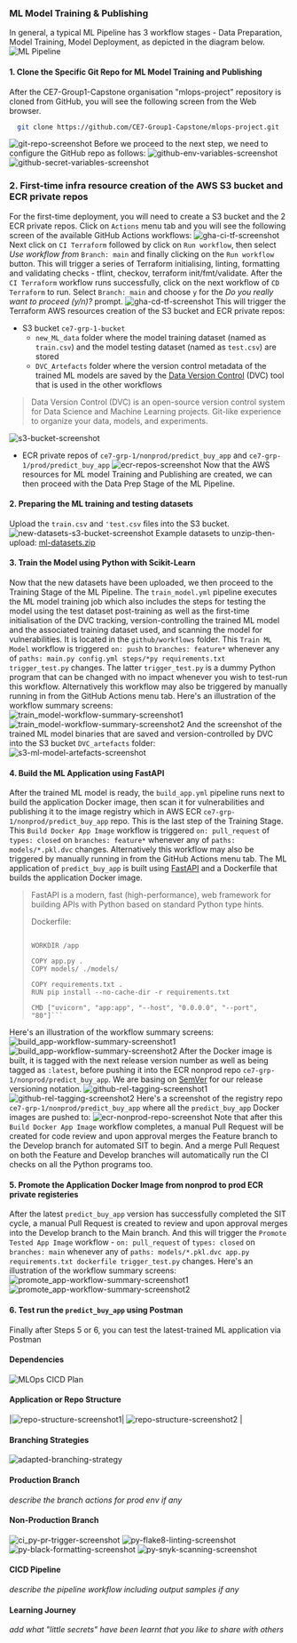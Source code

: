 ### ML Model Training & Publishing
In general, a typical ML Pipeline has 3 workflow stages - Data Preparation, Model Training, Model Deployment, as depicted in the diagram below. 
![ML Pipeline](https://github.com/user-attachments/assets/1dc7dcd8-a8c5-4944-b24a-31df6cf235fd)

#### 1. Clone the Specific Git Repo for ML Model Training and Publishing
After the CE7-Group1-Capstone organisation "mlops-project" repository is cloned from GitHub, you will see the following screen from the Web browser.
```bash
  git clone https://github.com/CE7-Group1-Capstone/mlops-project.git
```
![git-repo-screenshot](https://github.com/user-attachments/assets/0572bcbc-d36a-4021-95f6-11ca19be007f)
Before we proceed to the next step, we need to configure the GitHub repo as follows:
![github-env-variables-screenshot](https://github.com/user-attachments/assets/8f4fdc67-b663-4042-bd01-a24eb4c09133)
![github-secret-variables-screenshot](https://github.com/user-attachments/assets/ac4666fc-42fb-42be-8456-9a751a4782fe)
### 2. First-time infra resource creation of the AWS S3 bucket and ECR private repos
For the first-time deployment, you will need to create a S3 bucket and the 2 ECR private repos. Click on `Actions` menu tab and you will see the following screen of the available GitHub Actions workflows:
![gha-ci-tf-screenshot](https://github.com/user-attachments/assets/b5fe8dff-de6d-4246-80d9-e75b7eb91a8f)
Next click on `CI Terraform` followed by click on `Run workflow`, then select _Use workflow from_ `Branch: main` and finally clicking on the `Run workflow` button. This will trigger a series of Terraform initialising, linting, formatting and validating checks - tflint, checkov, terraform init/fmt/validate.
After the `CI Terraform` workflow runs successfully, click on the next workflow of `CD Terraform` to run. Select `Branch: main` and choose `y` for the _Do you really want to proceed (y/n)?_ prompt.
![gha-cd-tf-screenshot](https://github.com/user-attachments/assets/e938c533-9145-4c80-a814-0a9f6a615cee)
This will trigger the Terraform AWS resources creation of the S3 bucket and ECR private repos:
  - S3 bucket `ce7-grp-1-bucket`
    - `new_ML_data` folder where the model training dataset (named as `train.csv`) and the model testing dataset (named as `test.csv`) are stored
    - `DVC_Artefacts` folder where the version control metadata of the trained ML models are saved by the [Data Version Control](https://dvc.org/) (DVC) tool that is used in the other workflows

> Data Version Control (DVC) is an open-source version control system
> for Data Science and Machine Learning projects. Git-like experience
> to organize your data, models, and experiments.
> 
  ![s3-bucket-screenshot](https://github.com/user-attachments/assets/a8e40738-a771-4785-b5be-cb91eec92aef)
  - ECR private repos of `ce7-grp-1/nonprod/predict_buy_app` and `ce7-grp-1/prod/predict_buy_app`
  ![ecr-repos-screenshot](https://github.com/user-attachments/assets/48a4102c-8405-4d10-99cf-6de3ec05dd56)
Now that the AWS resources for ML model Training and Publishing are created, we can then proceed with the Data Prep Stage of the ML Pipeline.
#### 2. Preparing the ML training and testing datasets
Upload the `train.csv` and `'test.csv` files  into the S3 bucket.
![new-datasets-s3-bucket-screenshot](https://github.com/user-attachments/assets/a5da19c2-235a-48d6-a2c7-e22f3eec636e)
Example datasets to unzip-then-upload: [ml-datasets.zip](https://github.com/user-attachments/files/17989198/ml-datasets.zip)
#### 3. Train the Model using Python with Scikit-Learn
Now that the new datasets have been uploaded, we then proceed to the Training Stage of the ML Pipeline. The `train_model.yml` pipeline executes the ML model training job which also includes the steps for testing the model using the test dataset post-training as well as the first-time initialisation of the DVC tracking, version-controlling the trained ML model and the associated training dataset used, and scanning the model for vulnerabilities. It is located in the `github/workflows` folder.
This `Train ML Model` workflow is triggered `on: push` to `branches: feature*` whenever any of `paths: main.py config.yml steps/*py requirements.txt trigger_test.py` changes. The latter `trigger_test.py` is a dummy Python program that can be changed with no impact whenever you wish to test-run this workflow. Alternatively this workflow may also be triggered by manually running in from the GitHub Actions menu tab.
Here's an illustration of the workflow summary screens:
![train_model-workflow-summary-screenshot1](https://github.com/user-attachments/assets/1ac5ee58-2786-4ce2-9c6f-9caf0b9a9692)
![train_model-workflow-summary-screenshot2](https://github.com/user-attachments/assets/9780aaa1-6dfb-448e-a86d-50e36ab9fd9c)
And the screenshot of the trained ML model binaries that are saved and version-controlled by DVC into the S3 bucket `DVC_artefacts` folder:
![s3-ml-model-artefacts-screenshot](https://github.com/user-attachments/assets/43bb3833-6170-4805-9564-7e853c46fb74)
#### 4. Build the ML Application using FastAPI
After the trained ML model is ready, the `build_app.yml` pipeline runs next to build the application Docker image, then scan it for vulnerabilities and publishing it to the image registry which in AWS ECR `ce7-grp-1/nonprod/predict_buy_app` repo. This is the last step of the Training Stage. This `Build Docker App Image` workflow is triggered `on: pull_request` of `types: closed` on `branches: feature*` whenever any of `paths: models/*.pkl.dvc` changes. Alternatively this workflow may also be triggered by manually running in from the GitHub Actions menu tab.
The ML application of `predict_buy_app` is built using [FastAPI](https://fastapi.tiangolo.com/) and a Dockerfile that builds the application Docker image.
>
> FastAPI is a modern, fast (high-performance), web framework for building APIs with Python based on standard Python type hints.
>
> Dockerfile:
>    ```FROM python:3.12
>
>WORKDIR /app
>
>COPY app.py .
>COPY models/ ./models/
>
>COPY requirements.txt .
>RUN pip install --no-cache-dir -r requirements.txt
>
>CMD ["uvicorn", "app:app", "--host", "0.0.0.0", "--port", "80"]```
>
Here's an illustration of the workflow summary screens:
![build_app-workflow-summary-screenshot1](https://github.com/user-attachments/assets/139348d1-39a1-4c37-a4c0-5babcb42fb60)
![build_app-workflow-summary-screenshot2](https://github.com/user-attachments/assets/c2d486c7-0dfe-4c1f-bc4c-bcf0c1534bd1)
After the Docker image is built, it is tagged with the next release version number as well as being tagged as `:latest`, before pushing it into the ECR nonprod repo `ce7-grp-1/nonprod/predict_buy_app`. We are basing on [SemVer](https://semver.org/) for our release versioning notation.
![github-rel-tagging-screenshot1](https://github.com/user-attachments/assets/1b29d29a-31b4-408b-be8d-428fe57a1828)
![github-rel-tagging-screenshot2](https://github.com/user-attachments/assets/2e004865-7d54-411f-bdb3-eaf58af63933)
Here's a screenshot of the registry repo `ce7-grp-1/nonprod/predict_buy_app` where all the `predict_buy_app` Docker images are pushed to: 
![ecr-nonprod-repo-screenshot](https://github.com/user-attachments/assets/87df773d-a8b2-4411-9855-3d8f640341a9)
Note that after this `Build Docker App Image` workflow completes, a manual Pull Request will be created for code review and upon approval merges the Feature branch to the Develop branch for automated SIT to begin. 
And a merge Pull Request on both the Feature and Develop branches will automatically run the CI checks on all the Python programs too.
#### 5. Promote the Application Docker Image from nonprod to prod ECR private registeries
After the latest `predict_buy_app` version has successfully completed the SIT cycle, a manual Pull Request is created to review and upon approval merges into the Develop branch to the Main branch. And this will trigger the `Promote Tested App Image` workflow - `on: pull_request` of `types: closed` on `branches: main` whenever any of `paths: models/*.pkl.dvc app.py requirements.txt dockerfile trigger_test.py` changes.
Here's an illustration of the workflow summary screens:
![promote_app-workflow-summary-screenshot1](https://github.com/user-attachments/assets/ae6c75c7-654b-418f-bfca-74351e59f1ea)
![promote_app-workflow-summary-screenshot2](https://github.com/user-attachments/assets/226ac1e9-875f-414a-b036-10ea14dea1be)
#### 6. Test run the `predict_buy_app` using Postman
Finally after Steps 5 or 6, you can test the latest-trained ML application via Postman
#### Dependencies
![MLOps CICD Plan](https://github.com/user-attachments/assets/bd768c7e-b205-4e3d-8f6f-431a1ec079d7)
#### Application or Repo Structure
|![repo-structure-screenshot1](https://github.com/user-attachments/assets/0abb694f-9581-4e45-ab59-f02d45e77932)|
![repo-structure-screenshot2](https://github.com/user-attachments/assets/91e99fee-e5d6-4318-89e8-bb2028ec6c15) |
#### Branching Strategies
![adapted-branching-strategy](https://github.com/user-attachments/assets/29d59e48-0818-4895-b7ea-a9b403ee043e)
#### Production Branch
_describe the branch actions for prod env if any_
#### Non-Production Branch
![ci_py-pr-trigger-screenshot](https://github.com/user-attachments/assets/85178d62-1813-46d3-bd8f-cf7cd55f199f)
![py-flake8-linting-screenshot](https://github.com/user-attachments/assets/9e9d7c47-5fd4-42a5-be3c-00fe36b96cd5)
![py-black-formatting-screenshot](https://github.com/user-attachments/assets/7029a197-654c-40e0-bc67-f16f1c72fbd3)
![py-snyk-scanning-screenshot](https://github.com/user-attachments/assets/35882bac-bae0-4fea-a292-2784a82fb9f7)
#### CICD Pipeline
_describe the pipeline workflow including output samples if any_
#### Learning Journey
_add what "little secrets" have been learnt that you like to share with others_ 

